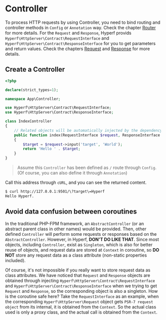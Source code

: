 # Controller

To process HTTP requests by using Controller, you need to bind routing and controller methods in `Config` or `Annotation` way. Check the chapter [Router](en/route.md) for more details.
For the `Request` and `Response`, Hyperf provids `Hyperf\HttpServer\Contract\RequestInterface` and `Hyperf\HttpServer\Contract\ResponseInterface` for you to get parameters and return values. Check the chapters [Request](en/request.md) and [Response](en/response.md) for more details.

## Create a Controller

```php
<?php

declare(strict_types=1);

namespace App\Controller;

use Hyperf\HttpServer\Contract\RequestInterface;
use Hyperf\HttpServer\Contract\ResponseInterface;

class IndexController
{
    // Related objects will be automatically injected by the dependency injection container if you obtain such objects by defining RequestInterface and ResponseInterface on the parameters.
    public function index(RequestInterface $request, ResponseInterface $response)
    {
        $target = $request->input('target', 'World');
        return 'Hello ' . $target;
    }
}
```

> Assume this `Controller` has been defined as `/` route through `Config`. (Of course, you can also define it through `Annotation`)

Call this address through `cURL`, and you can see the returned content.

```bash
$ curl http://127.0.0.1:9501/\?target\=Hyperf
Hello Hyperf.
```

## Avoid data confusion between coroutines

In the traditional PHP-FPM framework, an `AbstractController` (or an abstract parent class in other names) would be provided. Then, other defined `Controller` will perform some requests or responses based on the `AbstractController`. However, in Hyperf, **DON'T DO LIKE THAT**. Since most objects, including `Controller`, exist as `Singleton`, which is also for better reuse of objects, and request data are stored at `Context` in coroutine, so **DO NOT** store any request data as a class attribute (non-static properties included).

Of course, it's not impossible if you really want to store request data as class attributes. We have noticed that `Request` and `Response` objects are obtained through injecting `Hyperf\HttpServer\Contract\RequestInterface` and `Hyperf\HttpServer\Contract\ResponseInterface` when we trying to get `Request` and `Response`, so the corresponding object is also a singleton. How is the coroutine safe here? Take the `RequestInterface` as an example, when the corresponding `Hyperf\HttpServer\Request` object gets `PSR-7 request object` from its internal, it is obtained from the `Context`. So the actual class used is only a proxy class, and the actual call is obtained from the `Context`.